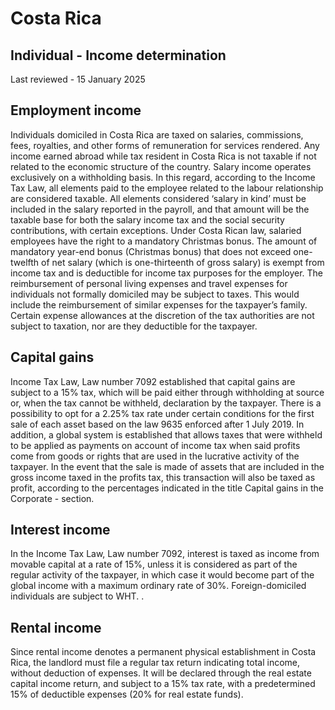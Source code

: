 # Costa Rica
## Individual - Income determination
Last reviewed - 15 January 2025
## Employment income
Individuals domiciled in Costa Rica are taxed on salaries, commissions, fees, royalties, and other forms of remuneration for services rendered. Any income earned abroad while tax resident in Costa Rica is not taxable if not related to the economic structure of the country. Salary income operates exclusively on a withholding basis. In this regard, according to the Income Tax Law, all elements paid to the employee related to the labour relationship are considered taxable. All elements considered ‘salary in kind’ must be included in the salary reported in the payroll, and that amount will be the taxable base for both the salary income tax and the social security contributions, with certain exceptions.
Under Costa Rican law, salaried employees have the right to a mandatory Christmas bonus. The amount of mandatory year-end bonus (Christmas bonus) that does not exceed one-twelfth of net salary (which is one-thirteenth of gross salary) is exempt from income tax and is deductible for income tax purposes for the employer.
The reimbursement of personal living expenses and travel expenses for individuals not formally domiciled may be subject to taxes. This would include the reimbursement of similar expenses for the taxpayer’s family. Certain expense allowances at the discretion of the tax authorities are not subject to taxation, nor are they deductible for the taxpayer.
## Capital gains
Income Tax Law, Law number 7092 established that capital gains are subject to a 15% tax, which will be paid either through withholding at source or, when the tax cannot be withheld, declaration by the taxpayer. There is a possibility to opt for a 2.25% tax rate under certain conditions for the first sale of each asset based on the law 9635 enforced after 1 July 2019. In addition, a global system is established that allows taxes that were withheld to be applied as payments on account of income tax when said profits come from goods or rights that are used in the lucrative activity of the taxpayer.
In the event that the sale is made of assets that are included in the gross income taxed in the profits tax, this transaction will also be taxed as profit, according to the percentages indicated in the title Capital gains in the Corporate - section.
## Interest income
In the Income Tax Law, Law number 7092, interest is taxed as income from movable capital at a rate of 15%, unless it is considered as part of the regular activity of the taxpayer, in which case it would become part of the global income with a maximum ordinary rate of 30%.
Foreign-domiciled individuals are subject to WHT. .
## Rental income
Since rental income denotes a permanent physical establishment in Costa Rica, the landlord must file a regular tax return indicating total income, without deduction of expenses.
It will be declared through the real estate capital income return, and subject to a 15% tax rate, with a predetermined 15% of deductible expenses (20% for real estate funds).
